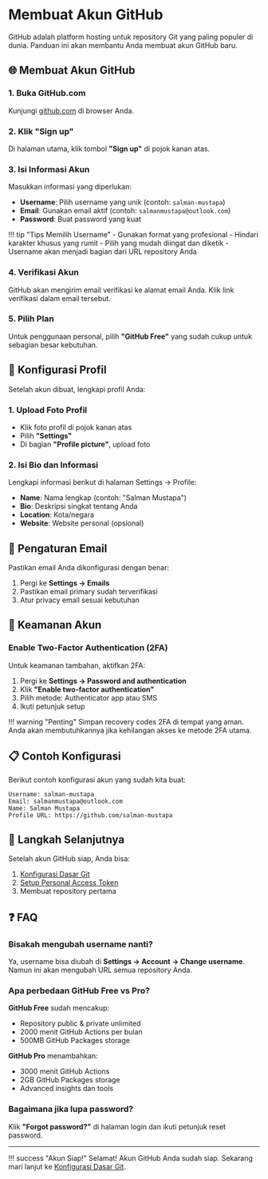 # Membuat Akun GitHub

GitHub adalah platform hosting untuk repository Git yang paling populer di dunia. Panduan ini akan membantu Anda membuat akun GitHub baru.

## 🌐 Membuat Akun GitHub

### 1. Buka GitHub.com

Kunjungi [github.com](https://github.com) di browser Anda.

### 2. Klik "Sign up"

Di halaman utama, klik tombol **"Sign up"** di pojok kanan atas.

### 3. Isi Informasi Akun

Masukkan informasi yang diperlukan:

- **Username**: Pilih username yang unik (contoh: `salman-mustapa`)
- **Email**: Gunakan email aktif (contoh: `salmanmustapa@outlook.com`)
- **Password**: Buat password yang kuat

!!! tip "Tips Memilih Username"
    - Gunakan format yang profesional
    - Hindari karakter khusus yang rumit
    - Pilih yang mudah diingat dan diketik
    - Username akan menjadi bagian dari URL repository Anda

### 4. Verifikasi Akun

GitHub akan mengirim email verifikasi ke alamat email Anda. Klik link verifikasi dalam email tersebut.

### 5. Pilih Plan

Untuk penggunaan personal, pilih **"GitHub Free"** yang sudah cukup untuk sebagian besar kebutuhan.

## 🔧 Konfigurasi Profil

Setelah akun dibuat, lengkapi profil Anda:

### 1. Upload Foto Profil

- Klik foto profil di pojok kanan atas
- Pilih **"Settings"**
- Di bagian **"Profile picture"**, upload foto

### 2. Isi Bio dan Informasi

Lengkapi informasi berikut di halaman Settings → Profile:

- **Name**: Nama lengkap (contoh: "Salman Mustapa")
- **Bio**: Deskripsi singkat tentang Anda
- **Location**: Kota/negara
- **Website**: Website personal (opsional)

## 📧 Pengaturan Email

Pastikan email Anda dikonfigurasi dengan benar:

1. Pergi ke **Settings → Emails**
2. Pastikan email primary sudah terverifikasi
3. Atur privacy email sesuai kebutuhan

## 🔐 Keamanan Akun

### Enable Two-Factor Authentication (2FA)

Untuk keamanan tambahan, aktifkan 2FA:

1. Pergi ke **Settings → Password and authentication**
2. Klik **"Enable two-factor authentication"**
3. Pilih metode: Authenticator app atau SMS
4. Ikuti petunjuk setup

!!! warning "Penting"
    Simpan recovery codes 2FA di tempat yang aman. Anda akan membutuhkannya jika kehilangan akses ke metode 2FA utama.

## 📋 Contoh Konfigurasi

Berikut contoh konfigurasi akun yang sudah kita buat:

```
Username: salman-mustapa
Email: salmanmustapa@outlook.com
Name: Salman Mustapa
Profile URL: https://github.com/salman-mustapa
```

## 🎯 Langkah Selanjutnya

Setelah akun GitHub siap, Anda bisa:

1. [Konfigurasi Dasar Git](../configuration/basic-git-config.md)
2. [Setup Personal Access Token](../configuration/setup-pat.md)
3. Membuat repository pertama

## ❓ FAQ

### Bisakah mengubah username nanti?

Ya, username bisa diubah di **Settings → Account → Change username**. Namun ini akan mengubah URL semua repository Anda.

### Apa perbedaan GitHub Free vs Pro?

**GitHub Free** sudah mencakup:
- Repository public & private unlimited
- 2000 menit GitHub Actions per bulan
- 500MB GitHub Packages storage

**GitHub Pro** menambahkan:
- 3000 menit GitHub Actions
- 2GB GitHub Packages storage
- Advanced insights dan tools

### Bagaimana jika lupa password?

Klik **"Forgot password?"** di halaman login dan ikuti petunjuk reset password.

---

!!! success "Akun Siap!"
    Selamat! Akun GitHub Anda sudah siap. Sekarang mari lanjut ke [Konfigurasi Dasar Git](../configuration/basic-git-config.md).
